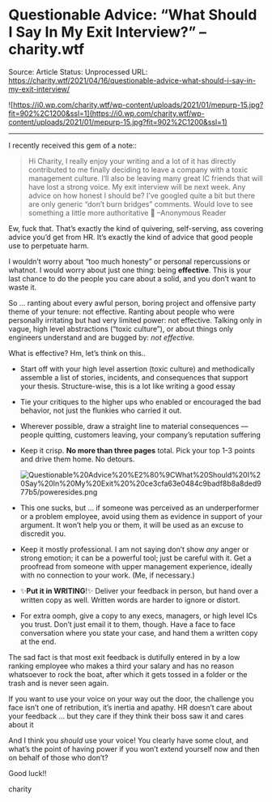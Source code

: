 # Questionable Advice: “What Should I Say In My Exit Interview?” – charity.wtf

Source: Article
Status: Unprocessed
URL: https://charity.wtf/2021/04/16/questionable-advice-what-should-i-say-in-my-exit-interview/

![https://i0.wp.com/charity.wtf/wp-content/uploads/2021/01/mepurp-15.jpg?fit=902%2C1200&ssl=1](https://i0.wp.com/charity.wtf/wp-content/uploads/2021/01/mepurp-15.jpg?fit=902%2C1200&ssl=1)

---

I recently received this gem of a note::

> Hi Charity, I really enjoy your writing and a lot of it has directly contributed to me finally deciding to leave a company with a toxic management culture. I’ll also be leaving many great IC friends that will have lost a strong voice. My exit interview will be next week. Any advice on how honest I should be? I’ve googled quite a bit but there are only generic “don’t burn bridges” comments. Would love to see something a little more authoritative 🙂 –Anonymous Reader
> 

Ew, fuck that. That’s exactly the kind of quivering, self-serving, ass covering advice you’d get from HR. It’s exactly the kind of advice that good people use to perpetuate harm.

I wouldn’t worry about “too much honesty” or personal repercussions or whatnot. I would worry about just one thing: being **effective**. This is your last chance to do the people you care about a solid, and you don’t want to waste it.

So … ranting about every awful person, boring project and offensive party theme of your tenure: not effective. Ranting about people who were personally irritating but had very limited power: not effective. Talking only in vague, high level abstractions (“toxic culture”), or about things only engineers understand and are bugged by: *not effective.*

What is effective? Hm, let’s think on this..

- Start off with your high level assertion (toxic culture) and methodically assemble a list of stories, incidents, and consequences that support your thesis. Structure-wise, this is a lot like writing a good essay
- Tie your critiques to the higher ups who enabled or encouraged the bad behavior, not just the flunkies who carried it out.
- Wherever possible, draw a straight line to material consequences — people quitting, customers leaving, your company’s reputation suffering
- Keep it crisp. **No more than three pages** total. Pick your top 1-3 points and drive them home. No detours.
    
    ![Questionable%20Advice%20%E2%80%9CWhat%20Should%20I%20Say%20In%20My%20Exit%20%20ce3cfa63e0484c9badf8b8a8ded977b5/poweresides.png](Questionable%20Advice%20%E2%80%9CWhat%20Should%20I%20Say%20In%20My%20Exit%20%20ce3cfa63e0484c9badf8b8a8ded977b5/poweresides.png)
    
- This one sucks, but … if someone was perceived as an underperformer or a problem employee, avoid using them as evidence in support of your argument. It won’t help you or them, it will be used as an excuse to discredit you.
- Keep it mostly professional. I am not saying don’t show *any* anger or strong emotion; it can be a powerful tool; just be careful with it. Get a proofread from someone with upper management experience, ideally with no connection to your work. (Me, if necessary.)
- ✨**Put it in WRITING**!✨ Deliver your feedback in person, but hand over a written copy as well. Written words are harder to ignore or distort.
- For extra oomph, give a copy to any execs, managers, or high level ICs you trust. Don’t just email it to them, though. Have a face to face conversation where you state your case, and hand them a written copy at the end.

The sad fact is that most exit feedback is dutifully entered in by a low ranking employee who makes a third your salary and has no reason whatsoever to rock the boat, after which it gets tossed in a folder or the trash and is never seen again.

If you want to use your voice on your way out the door, the challenge you face isn’t one of retribution, it’s inertia and apathy. HR doesn’t care about your feedback … but they care if they think their boss saw it and cares about it

And I think you *should* use your voice! You clearly have some clout, and what’s the point of having power if you won’t extend yourself now and then on behalf of those who don’t?

Good luck!!

charity